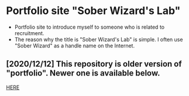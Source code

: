 # Portfolio site "Sober Wizard's Lab"
<ul>
<li>
Portfolio site to introduce myself to someone who is related to recruitment.
</li>
<li>
The reason why the title is "Sober Wizard's Lab" is simple. I often use "Sober Wizard" as a handle name on the Internet.
</li>
</ul>


## [2020/12/12] This repository is older version of "portfolio". Newer one is available below. ##
<a href="https://github.com/S8s8Max/Portfolio.git">HERE</a>
